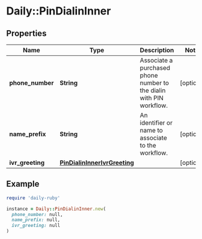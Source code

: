# Daily::PinDialinInner

## Properties

| Name | Type | Description | Notes |
| ---- | ---- | ----------- | ----- |
| **phone_number** | **String** | Associate a purchased phone number to the dialin with PIN workflow.   | [optional] |
| **name_prefix** | **String** | An identifier or name to associate to the workflow. | [optional] |
| **ivr_greeting** | [**PinDialinInnerIvrGreeting**](PinDialinInnerIvrGreeting.md) |  | [optional] |

## Example

```ruby
require 'daily-ruby'

instance = Daily::PinDialinInner.new(
  phone_number: null,
  name_prefix: null,
  ivr_greeting: null
)
```


